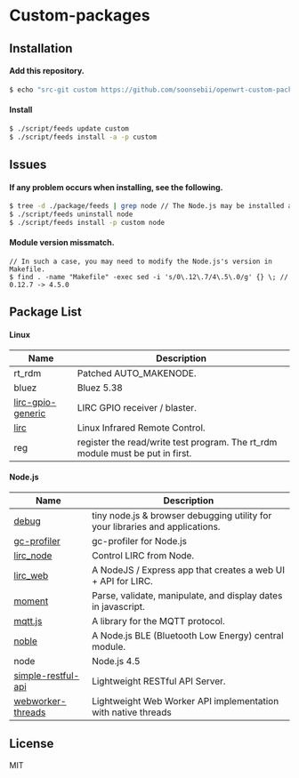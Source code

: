 # Custom-packages

## Installation

#### Add this repository.
```bash
$ echo "src-git custom https://github.com/soonsebii/openwrt-custom-package.git" >> feeds.conf.default
```

#### Install
```bash
$ ./script/feeds update custom
$ ./script/feeds install -a -p custom
```

## Issues

#### If any problem occurs when installing, see the following.
```bash
$ tree -d ./package/feeds | grep node // The Node.js may be installed already. (in OpenWRT Core)
$ ./script/feeds uninstall node
$ ./script/feeds install -p custom node
```

#### Module version missmatch.
```
// In such a case, you may need to modify the Node.js's version in Makefile.
$ find . -name "Makefile" -exec sed -i 's/0\.12\.7/4\.5\.0/g' {} \; // 0.12.7 -> 4.5.0
```

## Package List

#### Linux
| Name                         | Description                       |
| ---------------------------- | --------------------------------- |
| rt_rdm | Patched AUTO_MAKENODE. |
| bluez | Bluez 5.38 |
| [lirc-gpio-generic](https://github.com/danitool/openwrt-pkgs/tree/cc/lirc-gpio-generic) | LIRC GPIO receiver / blaster. |
| [lirc](https://github.com/danitool/openwrt-pkgs/tree/cc/lirc) | Linux Infrared Remote Control. |
| reg | register the read/write test program. The rt_rdm module must be put in first. |

#### Node.js
| Name                         | Description                       |
| ---------------------------- | --------------------------------- |
| [debug](https://github.com/visionmedia/debug) | tiny node.js & browser debugging utility for your libraries and applications. |
| [gc-profiler](https://github.com/bretcope/node-gc-profiler) | gc-profiler for Node.js |
| [lirc_node](https://github.com/alexbain/lirc_node) | Control LIRC from Node. |
| [lirc_web](https://github.com/alexbain/lirc_web) | A NodeJS / Express app that creates a web UI + API for LIRC. |
| [moment](https://github.com/moment/moment) | Parse, validate, manipulate, and display dates in javascript. |
| [mqtt.js](https://github.com/mqttjs/MQTT.js) | A library for the MQTT protocol. |
| [noble](https://github.com/sandeepmistry/noble) | A Node.js BLE (Bluetooth Low Energy) central module. |
| node | Node.js 4.5 |
| [simple-restful-api](https://github.com/soonsebii/simple-restful-api) | Lightweight RESTful API Server. |
| [webworker-threads](https://github.com/audreyt/node-webworker-threads) | Lightweight Web Worker API implementation with native threads |

## License
MIT
